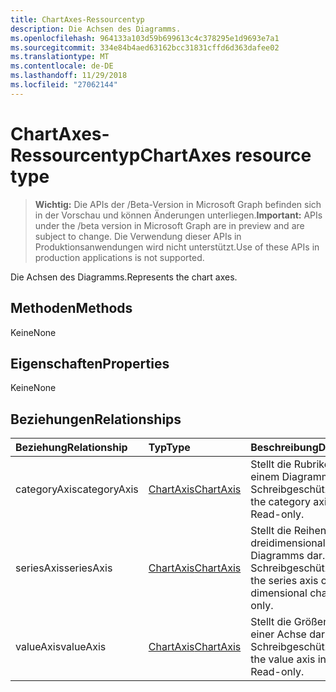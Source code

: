 ```yaml
---
title: ChartAxes-Ressourcentyp
description: Die Achsen des Diagramms.
ms.openlocfilehash: 964133a103d59b699613c4c378295e1d9693e7a1
ms.sourcegitcommit: 334e84b4aed63162bcc31831cffd6d363dafee02
ms.translationtype: MT
ms.contentlocale: de-DE
ms.lasthandoff: 11/29/2018
ms.locfileid: "27062144"
---
```

# <a name="chartaxes-resource-type"></a><span data-ttu-id="2e179-103">ChartAxes-Ressourcentyp</span><span class="sxs-lookup"><span data-stu-id="2e179-103">ChartAxes resource type</span></span>

> <span data-ttu-id="2e179-104">**Wichtig:** Die APIs der /Beta-Version in Microsoft Graph befinden sich in der Vorschau und können Änderungen unterliegen.</span><span class="sxs-lookup"><span data-stu-id="2e179-104">**Important:** APIs under the /beta version in Microsoft Graph are in preview and are subject to change.</span></span> <span data-ttu-id="2e179-105">Die Verwendung dieser APIs in Produktionsanwendungen wird nicht unterstützt.</span><span class="sxs-lookup"><span data-stu-id="2e179-105">Use of these APIs in production applications is not supported.</span></span>

<span data-ttu-id="2e179-106">Die Achsen des Diagramms.</span><span class="sxs-lookup"><span data-stu-id="2e179-106">Represents the chart axes.</span></span>


## <a name="methods"></a><span data-ttu-id="2e179-107">Methoden</span><span class="sxs-lookup"><span data-stu-id="2e179-107">Methods</span></span>
<span data-ttu-id="2e179-108">Keine</span><span class="sxs-lookup"><span data-stu-id="2e179-108">None</span></span>

## <a name="properties"></a><span data-ttu-id="2e179-109">Eigenschaften</span><span class="sxs-lookup"><span data-stu-id="2e179-109">Properties</span></span>
<span data-ttu-id="2e179-110">Keine</span><span class="sxs-lookup"><span data-stu-id="2e179-110">None</span></span>

## <a name="relationships"></a><span data-ttu-id="2e179-111">Beziehungen</span><span class="sxs-lookup"><span data-stu-id="2e179-111">Relationships</span></span>
| <span data-ttu-id="2e179-112">Beziehung</span><span class="sxs-lookup"><span data-stu-id="2e179-112">Relationship</span></span> | <span data-ttu-id="2e179-113">Typ</span><span class="sxs-lookup"><span data-stu-id="2e179-113">Type</span></span>   |<span data-ttu-id="2e179-114">Beschreibung</span><span class="sxs-lookup"><span data-stu-id="2e179-114">Description</span></span>|
|:---------------|:--------|:----------|
|<span data-ttu-id="2e179-115">categoryAxis</span><span class="sxs-lookup"><span data-stu-id="2e179-115">categoryAxis</span></span>|[<span data-ttu-id="2e179-116">ChartAxis</span><span class="sxs-lookup"><span data-stu-id="2e179-116">ChartAxis</span></span>](chartaxis.md)|<span data-ttu-id="2e179-p102">Stellt die Rubrikenachse in einem Diagramm dar. Schreibgeschützt.</span><span class="sxs-lookup"><span data-stu-id="2e179-p102">Represents the category axis in a chart. Read-only.</span></span>|
|<span data-ttu-id="2e179-119">seriesAxis</span><span class="sxs-lookup"><span data-stu-id="2e179-119">seriesAxis</span></span>|[<span data-ttu-id="2e179-120">ChartAxis</span><span class="sxs-lookup"><span data-stu-id="2e179-120">ChartAxis</span></span>](chartaxis.md)|<span data-ttu-id="2e179-p103">Stellt die Reihenachse eines dreidimensionalen Diagramms dar. Schreibgeschützt.</span><span class="sxs-lookup"><span data-stu-id="2e179-p103">Represents the series axis of a 3-dimensional chart. Read-only.</span></span>|
|<span data-ttu-id="2e179-123">valueAxis</span><span class="sxs-lookup"><span data-stu-id="2e179-123">valueAxis</span></span>|[<span data-ttu-id="2e179-124">ChartAxis</span><span class="sxs-lookup"><span data-stu-id="2e179-124">ChartAxis</span></span>](chartaxis.md)|<span data-ttu-id="2e179-p104">Stellt die Größenachse in einer Achse dar. Schreibgeschützt.</span><span class="sxs-lookup"><span data-stu-id="2e179-p104">Represents the value axis in an axis. Read-only.</span></span>|

<!-- uuid: 8fcb5dbc-d5aa-4681-8e31-b001d5168d79
2015-10-25 14:57:30 UTC -->
<!-- {
  "type": "#page.annotation",
  "description": "ChartAxes resource",
  "keywords": "",
  "section": "documentation",
  "tocPath": ""
}-->